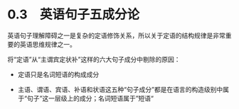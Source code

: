 # 0.3　英语句子五成分论

英语句子理解障碍之一是复杂的定语修饰关系，所以关于定语的结构规律是非常重要的英语思维规律之一。

将“定语”从“主谓宾定状补”这样的六大句子成分中剔除的原因：

- 定语只是名词短语的构成成分

- 主语、谓语、宾语、补语和状语这五种“句子成分”都是在语言的构造级别中属于“句子”这一层级上的成分；名词短语属于”短语“

